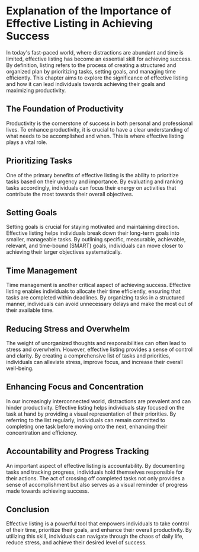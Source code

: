 Explanation of the Importance of Effective Listing in Achieving Success
================================================================================



In today's fast-paced world, where distractions are abundant and time is limited, effective listing has become an essential skill for achieving success. By definition, listing refers to the process of creating a structured and organized plan by prioritizing tasks, setting goals, and managing time efficiently. This chapter aims to explore the significance of effective listing and how it can lead individuals towards achieving their goals and maximizing productivity.

The Foundation of Productivity
------------------------------

Productivity is the cornerstone of success in both personal and professional lives. To enhance productivity, it is crucial to have a clear understanding of what needs to be accomplished and when. This is where effective listing plays a vital role.

Prioritizing Tasks
------------------

One of the primary benefits of effective listing is the ability to prioritize tasks based on their urgency and importance. By evaluating and ranking tasks accordingly, individuals can focus their energy on activities that contribute the most towards their overall objectives.

Setting Goals
-------------

Setting goals is crucial for staying motivated and maintaining direction. Effective listing helps individuals break down their long-term goals into smaller, manageable tasks. By outlining specific, measurable, achievable, relevant, and time-bound (SMART) goals, individuals can move closer to achieving their larger objectives systematically.

Time Management
---------------

Time management is another critical aspect of achieving success. Effective listing enables individuals to allocate their time efficiently, ensuring that tasks are completed within deadlines. By organizing tasks in a structured manner, individuals can avoid unnecessary delays and make the most out of their available time.

Reducing Stress and Overwhelm
-----------------------------

The weight of unorganized thoughts and responsibilities can often lead to stress and overwhelm. However, effective listing provides a sense of control and clarity. By creating a comprehensive list of tasks and priorities, individuals can alleviate stress, improve focus, and increase their overall well-being.

Enhancing Focus and Concentration
---------------------------------

In our increasingly interconnected world, distractions are prevalent and can hinder productivity. Effective listing helps individuals stay focused on the task at hand by providing a visual representation of their priorities. By referring to the list regularly, individuals can remain committed to completing one task before moving onto the next, enhancing their concentration and efficiency.

Accountability and Progress Tracking
------------------------------------

An important aspect of effective listing is accountability. By documenting tasks and tracking progress, individuals hold themselves responsible for their actions. The act of crossing off completed tasks not only provides a sense of accomplishment but also serves as a visual reminder of progress made towards achieving success.

Conclusion
----------

Effective listing is a powerful tool that empowers individuals to take control of their time, prioritize their goals, and enhance their overall productivity. By utilizing this skill, individuals can navigate through the chaos of daily life, reduce stress, and achieve their desired level of success.
